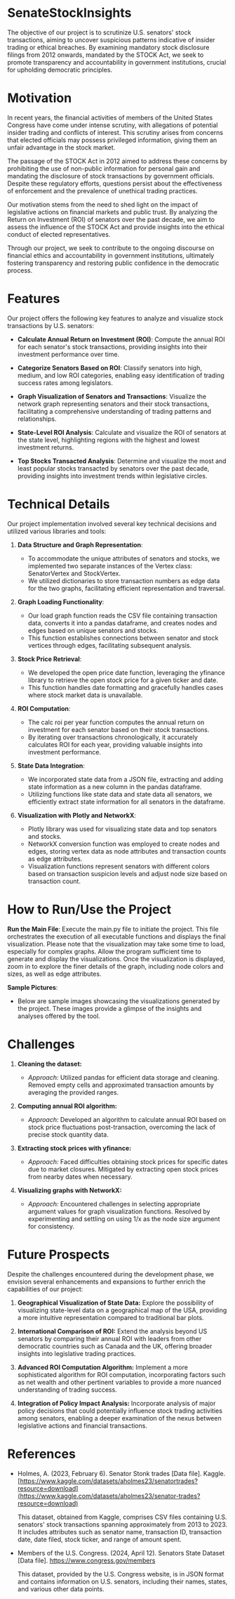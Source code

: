 # SenateStockInsights

The objective of our project is to scrutinize U.S. senators' stock transactions, aiming to uncover suspicious patterns indicative of insider trading or ethical breaches. By examining mandatory stock disclosure filings from 2012 onwards, mandated by the STOCK Act, we seek to promote transparency and accountability in government institutions, crucial for upholding democratic principles.

# Motivation

In recent years, the financial activities of members of the United States Congress have come under intense scrutiny, with allegations of potential insider trading and conflicts of interest. This scrutiny arises from concerns that elected officials may possess privileged information, giving them an unfair advantage in the stock market.

The passage of the STOCK Act in 2012 aimed to address these concerns by prohibiting the use of non-public information for personal gain and mandating the disclosure of stock transactions by government officials. Despite these regulatory efforts, questions persist about the effectiveness of enforcement and the prevalence of unethical trading practices.

Our motivation stems from the need to shed light on the impact of legislative actions on financial markets and public trust. By analyzing the Return on Investment (ROI) of senators over the past decade, we aim to assess the influence of the STOCK Act and provide insights into the ethical conduct of elected representatives.

Through our project, we seek to contribute to the ongoing discourse on financial ethics and accountability in government institutions, ultimately fostering transparency and restoring public confidence in the democratic process.

# Features

Our project offers the following key features to analyze and visualize stock transactions by U.S. senators:

- **Calculate Annual Return on Investment (ROI)**: Compute the annual ROI for each senator's stock transactions, providing insights into their investment performance over time.

- **Categorize Senators Based on ROI**: Classify senators into high, medium, and low ROI categories, enabling easy identification of trading success rates among legislators.

- **Graph Visualization of Senators and Transactions**: Visualize the network graph representing senators and their stock transactions, facilitating a comprehensive understanding of trading patterns and relationships.

- **State-Level ROI Analysis**: Calculate and visualize the ROI of senators at the state level, highlighting regions with the highest and lowest investment returns.

- **Top Stocks Transacted Analysis**: Determine and visualize the most and least popular stocks transacted by senators over the past decade, providing insights into investment trends within legislative circles.


# Technical Details
Our project implementation involved several key technical decisions and utilized various libraries and tools:

1. **Data Structure and Graph Representation**:
   - To accommodate the unique attributes of senators and stocks, we implemented two separate instances of the Vertex class: SenatorVertex and StockVertex.
   - We utilized dictionaries to store transaction numbers as edge data for the two graphs, facilitating efficient representation and traversal.

2. **Graph Loading Functionality**:
   - Our load graph function reads the CSV file containing transaction data, converts it into a pandas dataframe, and creates nodes and edges based on unique senators and stocks.
   - This function establishes connections between senator and stock vertices through edges, facilitating subsequent analysis.

3. **Stock Price Retrieval**:
   - We developed the open price date function, leveraging the yfinance library to retrieve the open stock price for a given ticker and date.
   - This function handles date formatting and gracefully handles cases where stock market data is unavailable.

4. **ROI Computation**:
   - The calc roi per year function computes the annual return on investment for each senator based on their stock transactions.
   - By iterating over transactions chronologically, it accurately calculates ROI for each year, providing valuable insights into investment performance.

5. **State Data Integration**:
   - We incorporated state data from a JSON file, extracting and adding state information as a new column in the pandas dataframe.
   - Utilizing functions like state data and state data all senators, we efficiently extract state information for all senators in the dataframe.

6. **Visualization with Plotly and NetworkX**:
   - Plotly library was used for visualizing state data and top senators and stocks.
   - NetworkX conversion function was employed to create nodes and edges, storing vertex data as node attributes and transaction counts as edge attributes.
   - Visualization functions represent senators with different colors based on transaction suspicion levels and adjust node size based on transaction count.


# How to Run/Use the Project
**Run the Main File**: Execute the main.py file to initiate the project. This file orchestrates the execution of all executable functions and displays the final visualization. Please note that the visualization may take some time to load, especially for complex graphs. Allow the program sufficient time to generate and display the visualizations. Once the visualization is displayed, zoom in to explore the finer details of the graph, including node colors and sizes, as well as edge attributes.
   
**Sample Pictures**:
   - Below are sample images showcasing the visualizations generated by the project. These images provide a glimpse of the insights and analyses offered by the tool.



# Challenges
1. **Cleaning the dataset:** 
   - *Approach:* Utilized pandas for efficient data storage and cleaning. Removed empty cells and approximated transaction amounts by averaging the provided ranges.
   
2. **Computing annual ROI algorithm:**
   - *Approach:* Developed an algorithm to calculate annual ROI based on stock price fluctuations post-transaction, overcoming the lack of precise stock quantity data.
   
3. **Extracting stock prices with yfinance:**
   - *Approach:* Faced difficulties obtaining stock prices for specific dates due to market closures. Mitigated by extracting open stock prices from nearby dates when necessary.
   
4. **Visualizing graphs with NetworkX:**
   - *Approach:* Encountered challenges in selecting appropriate argument values for graph visualization functions. Resolved by experimenting and settling on using 1/x as the node size argument for consistency.


# Future Prospects
Despite the challenges encountered during the development phase, we envision several enhancements and expansions to further enrich the capabilities of our project:

1. **Geographical Visualization of State Data:** Explore the possibility of visualizing state-level data on a geographical map of the USA, providing a more intuitive representation compared to traditional bar plots.

2. **International Comparison of ROI:** Extend the analysis beyond US senators by comparing their annual ROI with leaders from other democratic countries such as Canada and the UK, offering broader insights into legislative trading practices.

3. **Advanced ROI Computation Algorithm:** Implement a more sophisticated algorithm for ROI computation, incorporating factors such as net wealth and other pertinent variables to provide a more nuanced understanding of trading success.

4. **Integration of Policy Impact Analysis:** Incorporate analysis of major policy decisions that could potentially influence stock trading activities among senators, enabling a deeper examination of the nexus between legislative actions and financial transactions.

   
# References
- Holmes, A. (2023, February 6). Senator Stonk trades [Data file]. Kaggle. [https://www.kaggle.com/datasets/aholmes23/senatortrades?resource=download](https://www.kaggle.com/datasets/aholmes23/senator-trades?resource=download)

  This dataset, obtained from Kaggle, comprises CSV files containing U.S. senators' stock transactions spanning approximately from 2013 to 2023. It includes attributes such as senator name, transaction ID, transaction date, date filed, stock ticker, and range of amount spent.

- Members of the U.S. Congress. (2024, April 12). Senators State Dataset [Data file]. https://www.congress.gov/members

  This dataset, provided by the U.S. Congress website, is in JSON format and contains information on U.S. senators, including their names, states, and various other data points.













